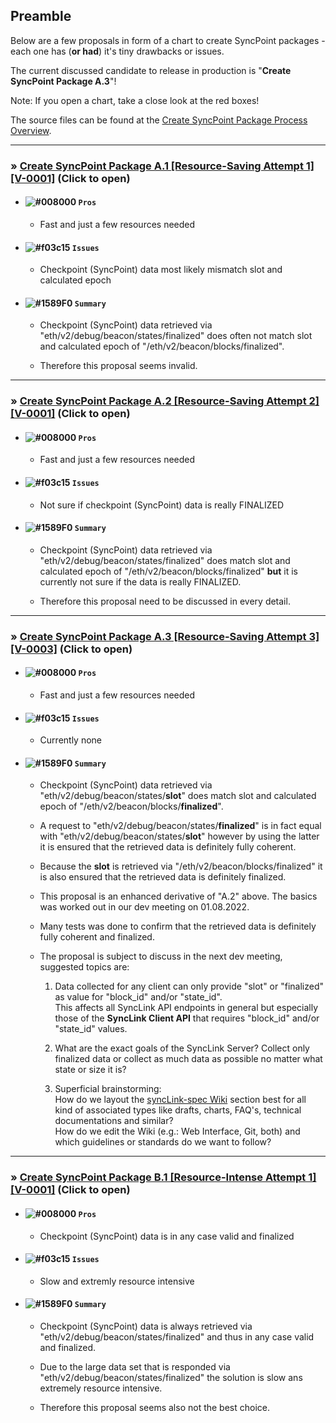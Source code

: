 ## Preamble

Below are a few proposals in form of a chart to create SyncPoint packages - each one has (**or had**) it's tiny drawbacks or issues.

The current discussed candidate to release in production is "**Create SyncPoint Package A.3**"!

Note: If you open a chart, take a close look at the red boxes!

The source files can be found at the [Create SyncPoint Package Process Overview](../README.md).

* * *

### &raquo; [Create SyncPoint Package A.1 \[Resource-Saving Attempt 1\] \[V-0001\]](synclink-server-create-syncpoint-package-process-proposal-a1-0001.drawio.png) (Click to open)

*   #### ![#008000](https://via.placeholder.com/10/008000/008000.png) `Pros`
    
    *   Fast and just a few resources needed

*   #### ![#f03c15](https://via.placeholder.com/10/f03c15/f03c15.png) `Issues`
    
    *   Checkpoint (SyncPoint) data most likely mismatch slot and calculated epoch

*   #### ![#1589F0](https://via.placeholder.com/10/1589F0/1589F0.png) `Summary`
    
    *   Checkpoint (SyncPoint) data retrieved via "eth/v2/debug/beacon/states/finalized" does often not match slot and calculated epoch of "/eth/v2/beacon/blocks/finalized".

    *   Therefore this proposal seems invalid.

* * *

### &raquo; [Create SyncPoint Package A.2 \[Resource-Saving Attempt 2\] \[V-0001\]](synclink-server-create-syncpoint-package-process-proposal-a2-0001.drawio.png) (Click to open)

*   #### ![#008000](https://via.placeholder.com/10/008000/008000.png) `Pros`

    *   Fast and just a few resources needed

*   #### ![#f03c15](https://via.placeholder.com/10/f03c15/f03c15.png) `Issues`
    
    *   Not sure if checkpoint (SyncPoint) data is really FINALIZED

*   #### ![#1589F0](https://via.placeholder.com/10/1589F0/1589F0.png) `Summary`
    
    *   Checkpoint (SyncPoint) data retrieved via "eth/v2/debug/beacon/states/finalized" does match slot and calculated epoch of "/eth/v2/beacon/blocks/finalized" **but** it is currently not sure if the data is really FINALIZED.

    *   Therefore this proposal need to be discussed in every detail.

* * *

### &raquo; [Create SyncPoint Package A.3 \[Resource-Saving Attempt 3\] \[V-0003\]](synclink-server-create-syncpoint-package-process-proposal-a3-0003.drawio.png) (Click to open)

*   #### ![#008000](https://via.placeholder.com/10/008000/008000.png) `Pros`
    
    *   Fast and just a few resources needed

*   #### ![#f03c15](https://via.placeholder.com/10/f03c15/f03c15.png) `Issues`
    
    *   Currently none

*   #### ![#1589F0](https://via.placeholder.com/10/1589F0/1589F0.png) `Summary`
    
    *   Checkpoint (SyncPoint) data retrieved via "eth/v2/debug/beacon/states/**slot**" does match slot and calculated epoch of "/eth/v2/beacon/blocks/**finalized**".

    *   A request to "eth/v2/debug/beacon/states/**finalized**" is in fact equal with "eth/v2/debug/beacon/states/**slot**" however by using the latter it is ensured that the retrieved data is definitely fully coherent.

    *   Because the **slot** is retrieved via "/eth/v2/beacon/blocks/finalized" it is also ensured that the retrieved data is definitely finalized.

    *   This proposal is an enhanced derivative of "A.2" above. The basics was worked out in our dev meeting on 01.08.2022.

    *   Many tests was done to confirm that the retrieved data is definitely fully coherent and finalized.

    *   The proposal is subject to discuss in the next dev meeting, suggested topics are:
        
        1.  Data collected for any client can only provide "slot" or "finalized" as value for "block_id" and/or "state_id".  
            This affects all SyncLink API endpoints in general but especially those of the **SyncLink Client API** that requires "block_id" and/or "state_id" values.

        2.  What are the exact goals of the SyncLink Server? Collect only finalized data or collect as much data as possible no matter what state or size it is?

        3.  Superficial brainstorming:  
            How do we layout the [syncLink-spec Wiki](https://github.com/stereum-dev/synclink-spec/wiki) section best for all kind of associated types like drafts, charts, FAQ's, technical documentations and similar?  
            How do we edit the Wiki (e.g.: Web Interface, Git, both) and which guidelines or standards do we want to follow?

* * *

### &raquo; [Create SyncPoint Package B.1 \[Resource-Intense Attempt 1\] \[V-0001\]](synclink-server-create-syncpoint-package-process-proposal-b1-0001.drawio.png) (Click to open)

*   #### ![#008000](https://via.placeholder.com/10/008000/008000.png) `Pros`
    
    *   Checkpoint (SyncPoint) data is in any case valid and finalized

*   #### ![#f03c15](https://via.placeholder.com/10/f03c15/f03c15.png) `Issues`
    
    *   Slow and extremly resource intensive

*   #### ![#1589F0](https://via.placeholder.com/10/1589F0/1589F0.png) `Summary`
    
    *   Checkpoint (SyncPoint) data is always retrieved via "eth/v2/debug/beacon/states/finalized" and thus in any case valid and finalized.

    *   Due to the large data set that is responded via "eth/v2/debug/beacon/states/finalized" the solution is slow ans extremely resource intensive.

    *   Therefore this proposal seems also not the best choice.